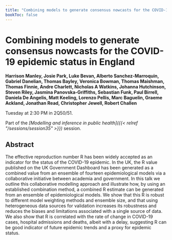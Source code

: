 ```yaml
---
title: "Combining models to generate consensus nowcasts for the COVID-19 epidemic status in England"
bookToc: false
---
```


# Combining models to generate consensus nowcasts for the COVID-19 epidemic status in England

**Harrison Manley, Josie Park, Luke Bevan, Alberto Sanchez-Marroquin, Gabriel Danelian, Thomas Bayley, Veronica Bowman, Thomas Maishman, Thomas Finnie, Andre Charlett, Nicholas A Watkins, Johanna Hutchinson, Steven Riley, Jasmina Panovska-Griffiths, Sebastian Funk, Paul Birrell, Daniela De Angelis, Matt Keeling, Lorenzo Pellis, Marc Baguelin, Graeme Ackland, Jonathan Read, Christopher Jewell, Robert Challen**

Tuesday at 2:30 PM in 2Q50/51.

Part of the *[Modelling and inference in public health]({{< relref "/sessions/session35" >}})* session.

## Abstract

The effective reproduction number R has been widely accepted as an indicator for the status
of the COVID-19 epidemic. In the UK, the R value published on the UK Government
Dashboard has been generated as a combined value from an ensemble of fourteen epidemiological
models via a collaborative initiative between academia and government. In this talk we
outline this collaborative modelling approach and illustrate how, by using an established combination
method, a combined R estimate can be generated from an ensemble of epidemiological
models. We show that this R is robust to different model weighting methods and ensemble size,
and that using heterogeneous data sources for validation increases its robustness and reduces
the biases and limitations associated with a single source of data. We also show that R is
correlated with the rate of change in COVID-19 cases, hospital admissions and deaths, albeit
with a delay, suggesting R can be good indicator of future epidemic trends and a proxy for
epidemic status.


